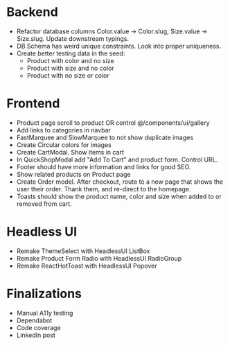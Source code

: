 # Backend

- Refactor database columns Color.value -> Color.slug, Size.value -> Size.slug. Update downstream typings.
- DB Schema has weird unique constraints. Look into proper uniqueness.
- Create better testing data in the seed:
  - Product with color and no size
  - Product with size and no color
  - Product with no size or color

# Frontend

- Product page scroll to product OR control @/components/ui/gallery
- Add links to categories in navbar
- FastMarquee and SlowMarquee to not show duplicate images
- Create Circular colors for images
- Create CartModal. Show items in cart
- In QuickShopModal add "Add To Cart" and product form. Control URL.
- Footer should have more information and links for good SEO.
- Show related products on Product page
- Create Order model. After checkout, route to a new page that shows the user their order. Thank them, and re-direct to the homepage.
- Toasts should show the product name, color and size when added to or removed from cart.

# Headless UI

- Remake ThemeSelect with HeadlessUI ListBox
- Remake Product Form Radio with HeadlessUI RadioGroup
- Remake ReactHotToast with HeadlessUI Popover

# Finalizations

- Manual A11y testing
- Dependabot
- Code coverage
- LinkedIn post
